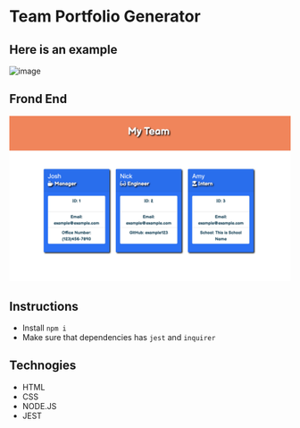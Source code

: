 # Team Portfolio Generator

## Here is an example
![image](/Assets/nodecall.gif)

## Frond End 
![image](/Assets/example.png)

## Instructions 

* Install `npm i`
* Make sure that dependencies has `jest` and `inquirer`

## Technogies 
* HTML
* CSS
* NODE.JS
* JEST
